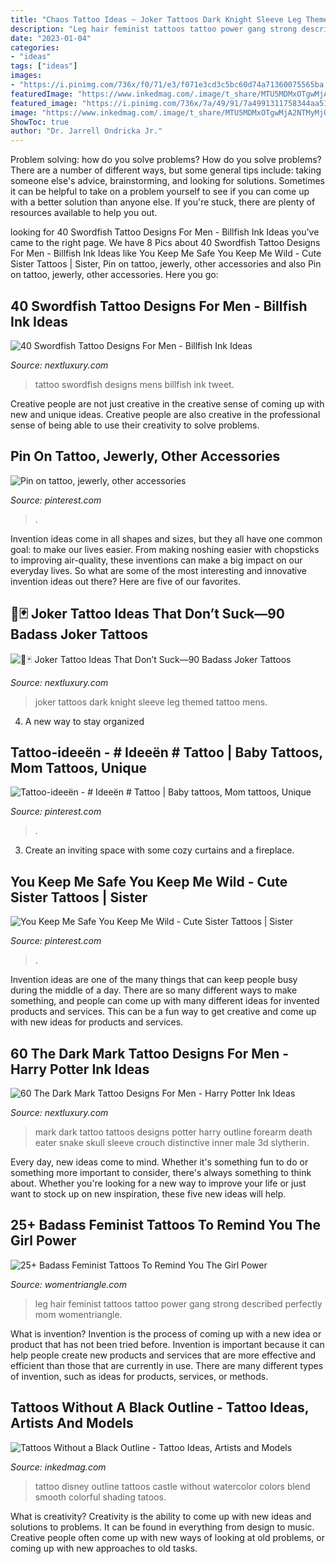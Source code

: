 ```yaml
---
title: "Chaos Tattoo Ideas ~ Joker Tattoos Dark Knight Sleeve Leg Themed Tattoo Mens"
description: "Leg hair feminist tattoos tattoo power gang strong described perfectly mom womentriangle"
date: "2023-01-04"
categories:
- "ideas"
tags: ["ideas"]
images:
- "https://i.pinimg.com/736x/f0/71/e3/f071e3cd3c5bc60d74a71360075565ba.jpg"
featuredImage: "https://www.inkedmag.com/.image/t_share/MTU5MDMxOTgwMjA2NTMyMjQ1/no_outline_feature.jpg"
featured_image: "https://i.pinimg.com/736x/7a/49/91/7a4991311758344aa514a67128f13306.jpg"
image: "https://www.inkedmag.com/.image/t_share/MTU5MDMxOTgwMjA2NTMyMjQ1/no_outline_feature.jpg"
ShowToc: true
author: "Dr. Jarrell Ondricka Jr."
---
```



Problem solving: how do you solve problems?
How do you solve problems? There are a number of different ways, but some general tips include: taking someone else's advice, brainstorming, and looking for solutions. Sometimes it can be helpful to take on a problem yourself to see if you can come up with a better solution than anyone else. If you're stuck, there are plenty of resources available to help you out.

	

		
looking for 40 Swordfish Tattoo Designs For Men - Billfish Ink Ideas you've came to the right page. We have 8 Pics about 40 Swordfish Tattoo Designs For Men - Billfish Ink Ideas like You Keep Me Safe You Keep Me Wild - Cute Sister Tattoos | Sister, Pin on tattoo, jewerly, other accessories and also Pin on tattoo, jewerly, other accessories. Here you go:
		
    
## 40 Swordfish Tattoo Designs For Men - Billfish Ink Ideas

<img loading=lazy src="http://nextluxury.com/wp-content/uploads/mens-rib-cage-side-tattoo-with-swordfish-design.jpg" onerror="this.onerror=null;this.src='https://tse2.mm.bing.net/th?id=OIP.pBMkiCL_0UJT175PtXkxRAHaHa&amp;pid=15.1';" alt="40 Swordfish Tattoo Designs For Men - Billfish Ink Ideas">

_Source: nextluxury.com_

>tattoo swordfish designs mens billfish ink tweet. 

	

Creative people are not just creative in the creative sense of coming up with new and unique ideas. Creative people are also creative in the professional sense of being able to use their creativity to solve problems.

    
## Pin On Tattoo, Jewerly, Other Accessories

<img loading=lazy src="https://i.pinimg.com/736x/7a/49/91/7a4991311758344aa514a67128f13306.jpg" onerror="this.onerror=null;this.src='https://tse2.mm.bing.net/th?id=OIP.t5IY8oucZUD4Ri_SYnTg6wAAAA&amp;pid=15.1';" alt="Pin on tattoo, jewerly, other accessories">

_Source: pinterest.com_

>. 

	

Invention ideas come in all shapes and sizes, but they all have one common goal: to make our lives easier. From making noshing easier with chopsticks to improving air-quality, these inventions can make a big impact on our everyday lives. So what are some of the most interesting and innovative invention ideas out there? Here are five of our favorites.

    
## 🤡🃏 Joker Tattoo Ideas That Don’t Suck—90 Badass Joker Tattoos

<img loading=lazy src="http://nextluxury.com/wp-content/uploads/dark-knight-themed-mens-joker-full-leg-sleeve-tattoos.jpg" onerror="this.onerror=null;this.src='https://tse2.mm.bing.net/th?id=OIP.Uf5khUh5iQLTh6vBwkYD6gHaHa&amp;pid=15.1';" alt="🤡🃏 Joker Tattoo Ideas That Don’t Suck—90 Badass Joker Tattoos">

_Source: nextluxury.com_

>joker tattoos dark knight sleeve leg themed tattoo mens. 

	

4. A new way to stay organized

    
## Tattoo-ideeën - # Ideeën # Tattoo | Baby Tattoos, Mom Tattoos, Unique

<img loading=lazy src="https://i.pinimg.com/736x/45/92/e7/4592e7ee88400527278fbc798c39fa19.jpg" onerror="this.onerror=null;this.src='https://tse2.mm.bing.net/th?id=OIP.eWH8pJYtTq2p2jM9vnGlIQHaJ3&amp;pid=15.1';" alt="Tattoo-ideeën - # Ideeën # Tattoo | Baby tattoos, Mom tattoos, Unique">

_Source: pinterest.com_

>. 

	

3. Create an inviting space with some cozy curtains and a fireplace. 

    
## You Keep Me Safe You Keep Me Wild - Cute Sister Tattoos | Sister

<img loading=lazy src="https://i.pinimg.com/736x/f0/71/e3/f071e3cd3c5bc60d74a71360075565ba.jpg" onerror="this.onerror=null;this.src='https://tse2.mm.bing.net/th?id=OIP.2moZQGHZba9lICAZLuK6aAHaHa&amp;pid=15.1';" alt="You Keep Me Safe You Keep Me Wild - Cute Sister Tattoos | Sister">

_Source: pinterest.com_

>. 

	

Invention ideas are one of the many things that can keep people busy during the middle of a day. There are so many different ways to make something, and people can come up with many different ideas for invented products and services. This can be a fun way to get creative and come up with new ideas for products and services.

    
## 60 The Dark Mark Tattoo Designs For Men - Harry Potter Ink Ideas

<img loading=lazy src="http://nextluxury.com/wp-content/uploads/3d-inner-forearm-distinctive-male-the-dark-mark-tattoo-designs.jpg" onerror="this.onerror=null;this.src='https://tse1.mm.bing.net/th?id=OIP.ZIAkRBTiCY28QBAvmc5QZAHaHw&amp;pid=15.1';" alt="60 The Dark Mark Tattoo Designs For Men - Harry Potter Ink Ideas">

_Source: nextluxury.com_

>mark dark tattoo tattoos designs potter harry outline forearm death eater snake skull sleeve crouch distinctive inner male 3d slytherin. 

	

Every day, new ideas come to mind. Whether it's something fun to do or something more important to consider, there's always something to think about. Whether you're looking for a new way to improve your life or just want to stock up on new inspiration, these five new ideas will help.

    
## 25+ Badass Feminist Tattoos To Remind You The Girl Power

<img loading=lazy src="https://www.womentriangle.com/wp-content/uploads/2016/12/Leg-Hair.jpg" onerror="this.onerror=null;this.src='https://tse1.mm.bing.net/th?id=OIP.QURyHjP9KyLLbrWhp66G1gHaIQ&amp;pid=15.1';" alt="25+ Badass Feminist Tattoos To Remind You The Girl Power">

_Source: womentriangle.com_

>leg hair feminist tattoos tattoo power gang strong described perfectly mom womentriangle. 

	

What is invention?
Invention is the process of coming up with a new idea or product that has not been tried before. Invention is important because it can help people create new products and services that are more effective and efficient than those that are currently in use. There are many different types of invention, such as ideas for products, services, or methods.

    
## Tattoos Without A Black Outline - Tattoo Ideas, Artists And Models

<img loading=lazy src="https://www.inkedmag.com/.image/t_share/MTU5MDMxOTgwMjA2NTMyMjQ1/no_outline_feature.jpg" onerror="this.onerror=null;this.src='https://tse1.mm.bing.net/th?id=OIP.knliTa58rHWVMTLH2uN8CQHaHY&amp;pid=15.1';" alt="Tattoos Without a Black Outline - Tattoo Ideas, Artists and Models">

_Source: inkedmag.com_

>tattoo disney outline tattoos castle without watercolor colors blend smooth colorful shading tatoos. 

	

What is creativity?
Creativity is the ability to come up with new ideas and solutions to problems. It can be found in everything from design to music. Creative people often come up with new ways of looking at old problems, or coming up with new approaches to old tasks.

